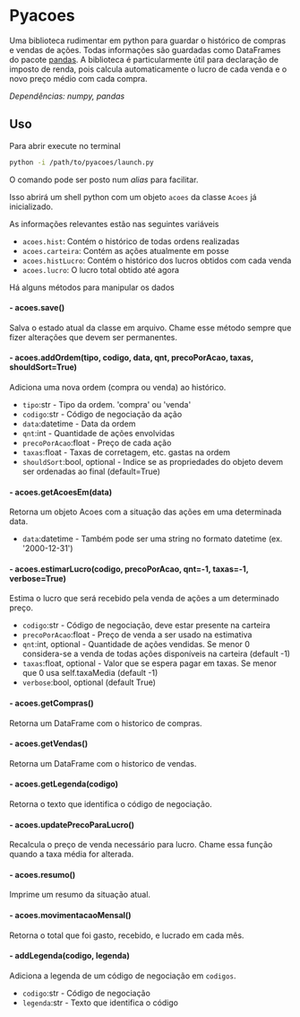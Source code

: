 Pyacoes
=======

Uma biblioteca rudimentar em python para guardar o histórico de compras e vendas de ações.
Todas informações são guardadas como DataFrames do pacote [pandas](https://pandas.pydata.org/).
A biblioteca é particularmente útil para declaração de imposto de renda, pois calcula automaticamente o 
lucro de cada venda e o novo preço médio com cada compra.

*Dependências: numpy, pandas*

## Uso
Para abrir execute no terminal
``` bash
python -i /path/to/pyacoes/launch.py
```
O comando pode ser posto num *alias* para facilitar.

Isso abrirá um shell python com um objeto `acoes` da classe `Acoes` já inicializado.

As informações relevantes estão nas seguintes variáveis

- `acoes.hist`: Contém o histórico de todas ordens realizadas
- `acoes.carteira`: Contém as ações atualmente em posse
- `acoes.histLucro`: Contém o histórico dos lucros obtidos com cada venda
- `acoes.lucro`: O lucro total obtido até agora

Há alguns métodos para manipular os dados

#### - acoes.save()
Salva o estado atual da classe em arquivo.
Chame esse método sempre que fizer alterações que devem ser permanentes.

#### - acoes.addOrdem(tipo, codigo, data, qnt, precoPorAcao, taxas, shouldSort=True)
Adiciona uma nova ordem (compra ou venda) ao histórico.

- `tipo`:str - Tipo da ordem. 'compra' ou 'venda'
- `codigo`:str - Código de negociação da ação
- `data`:datetime - Data da ordem
- `qnt`:int - Quantidade de ações envolvidas
- `precoPorAcao`:float - Preço de cada ação
- `taxas`:float - Taxas de corretagem, etc. gastas na ordem
- `shouldSort`:bool, optional - Indice se as propriedades do objeto devem ser ordenadas ao final (default=True)

#### - acoes.getAcoesEm(data)
Retorna um objeto Acoes com a situação das ações em uma determinada data.

- `data`:datetime - Também pode ser uma string no formato datetime (ex. '2000-12-31')

#### - acoes.estimarLucro(codigo, precoPorAcao, qnt=-1, taxas=-1, verbose=True)
Estima o lucro que será recebido pela venda de ações a um determinado preço.

- `codigo`:str - Código de negociação, deve estar presente na carteira
- `precoPorAcao`:float - Preço de venda a ser usado na estimativa
- `qnt`:int, optional - Quantidade de ações vendidas. Se menor 0 considera-se a venda de todas ações disponíveis na carteira (default -1)
- `taxas`:float, optional - Valor que se espera pagar em taxas. Se menor que 0 usa self.taxaMedia (default -1)
- `verbose`:bool, optional (default True)

#### - acoes.getCompras()
Retorna um DataFrame com o historico de compras.

#### - acoes.getVendas()
Retorna um DataFrame com o historico de vendas.

#### - acoes.getLegenda(codigo)
Retorna o texto que identifica o código de negociação.

#### - acoes.updatePrecoParaLucro()
Recalcula o preço de venda necessário para lucro.
Chame essa função quando a taxa média for alterada.

#### - acoes.resumo()
Imprime um resumo da situação atual.

#### - acoes.movimentacaoMensal()
Retorna o total que foi gasto, recebido, e lucrado em cada mês.

#### - addLegenda(codigo, legenda)
Adiciona a legenda de um código de negociação em `codigos`.

- `codigo`:str - Código de negociação
- `legenda`:str - Texto que identifica o código
